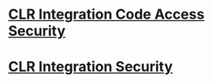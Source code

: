 # [CLR Integration Code Access Security](clr-integration-code-access-security.md)
# [CLR Integration Security](clr-integration-security.md)
